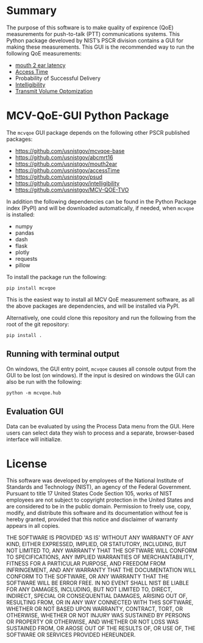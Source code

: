 # Summary
The purpose of this software is to make quality of expirence (QoE) measurements 
for push-to-talk (PTT) communications systems. This Python package develoved by NIST’s PSCR division contains a 
GUI for making these measurements. This GUI is the recommended way to run the 
following QoE measurements:

* [mouth 2 ear latency](https://nvlpubs.nist.gov/nistpubs/ir/2018/NIST.IR.8206.pdf)
* [Access Time](https://nvlpubs.nist.gov/nistpubs/ir/2019/NIST.IR.8275.pdf)
* Probability of Successful Delivery
* [Intelligibility](https://www.its.bldrdoc.gov/publications/download/Voran-ICASSP17.pdf)
* [Transmit Volume Optomization](https://doi.org/10.6028/NIST.TN.2171)



# MCV-QoE-GUI Python Package

The `mcvqoe` GUI package depends on the following other PSCR published packages:

* <https://github.com/usnistgov/mcvqoe-base>
* <https://github.com/usnistgov/abcmrt16>
* <https://github.com/usnistgov/mouth2ear>
* <https://github.com/usnistgov/accessTime>
* <https://github.com/usnistgov/psud>
* <https://github.com/usnistgov/intelligibility>
* <https://github.com/usnistgov/MCV-QOE-TVO>

In addition the following dependencies can be found in the Python Package index (PyPI) and will 
be downloaded automatically, if needed, when `mcvqoe` is installed:

* numpy
* pandas
* dash
* flask
* plotly
* requests
* pillow

To install the package run the following:
```
pip install mcvqoe
```
This is the easiest way to install all MCV QoE measurement software, as all the above packages are dependencies, and will be installed via PyPI.

Alternatively, one could clone this repository and run the following from the 
root of the git repository:

```
pip install .
```

## Running with terminal output

On windows, the GUI entry point, `mcvqoe` causes all console output from the GUI 
to be lost (on windows). If the input is desired on windows the GUI can also be 
run with the following:

```
python -m mcvqoe.hub
```

## Evaluation GUI

Data can be evaluated by using the Process Data menu from the GUI. Here users can select data they wish to process and a separate, browser-based interface will initialize.


# License

This software was developed by employees of the National Institute of Standards 
and Technology (NIST), an agency of the Federal Government. Pursuant to title 17 
United States Code Section 105, works of NIST employees are not subject to 
copyright protection in the United States and are considered to be in the public 
domain. Permission to freely use, copy, modify, and distribute this software and 
its documentation without fee is hereby granted, provided that this notice and 
disclaimer of warranty appears in all copies.

THE SOFTWARE IS PROVIDED 'AS IS' WITHOUT ANY WARRANTY OF ANY KIND, EITHER 
EXPRESSED, IMPLIED, OR STATUTORY, INCLUDING, BUT NOT LIMITED TO, ANY WARRANTY 
THAT THE SOFTWARE WILL CONFORM TO SPECIFICATIONS, ANY IMPLIED WARRANTIES OF 
MERCHANTABILITY, FITNESS FOR A PARTICULAR PURPOSE, AND FREEDOM FROM INFRINGEMENT, 
AND ANY WARRANTY THAT THE DOCUMENTATION WILL CONFORM TO THE SOFTWARE, OR ANY 
WARRANTY THAT THE SOFTWARE WILL BE ERROR FREE. IN NO EVENT SHALL NIST BE LIABLE 
FOR ANY DAMAGES, INCLUDING, BUT NOT LIMITED TO, DIRECT, INDIRECT, SPECIAL OR 
CONSEQUENTIAL DAMAGES, ARISING OUT OF, RESULTING FROM, OR IN ANY WAY CONNECTED 
WITH THIS SOFTWARE, WHETHER OR NOT BASED UPON WARRANTY, CONTRACT, TORT, OR 
OTHERWISE, WHETHER OR NOT INJURY WAS SUSTAINED BY PERSONS OR PROPERTY OR 
OTHERWISE, AND WHETHER OR NOT LOSS WAS SUSTAINED FROM, OR AROSE OUT OF THE 
RESULTS OF, OR USE OF, THE SOFTWARE OR SERVICES PROVIDED HEREUNDER.
